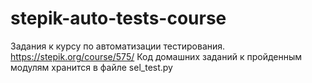 # stepik-auto-tests-course
Задания к курсу по автоматизации тестирования.
https://stepik.org/course/575/
Код домашних заданий к пройденным модулям хранится в файле sel_test.py
